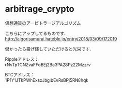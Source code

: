 # arbitrage_crypto
仮想通貨のアービトラージアルゴリズム

こちらにアップしてるものです.<br>
http://algorisamurai.hateblo.jp/entry/2018/03/09/172019


儲かったら投げ銭していただけると光栄です.<br>

Rippleアドレス：<br>
rNvTpTCNZvaFFoBEj2Ba3PA28Pz22Mzzrv<br>

BTCアドレス：<br>
1P1Y1JTkPWhExsxJbgibEvRsBPj5RN8hqk<br>
